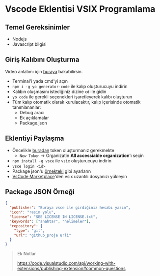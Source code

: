# Vscode Eklentisi VSIX Programlama <!-- omit in toc -->

## Temel Gereksinimler

- Nodejs
- Javascript bilgisi

## Giriş Kalıbını Oluşturma

Video anlatımı için [buraya][vscode create theme extension in 1 min - shows all steps] bakabilirsin.

- Terminal'i yada cmd'yi açın
- `npm i -g yo generator-code` ile kalıp oluşturucuyu indirin
- Kalıbın oluşmasını istediğiniz dizine `cd` ile gidin
- `yo code` ile gerekli seçenekleri işaretleyerek kalıbı oluşturun
- Tüm kalıp otomatik olarak kurulacaktır, kalıp içerisinde otomatik tanımlananlar:
  - Debug aracı
  - Ek açıklamalar
  - Package.json

## Eklentiyi Paylaşma

- Öncelikle [buradan][token oluşturma] token oluşturmanız gerekmekte
  - `New Token` -> Organizatin **All accessiable organization**'ı seçin
- `npm install -g vsce` ile `vsix` oluşturucuyu indirin
- `vsce login <id>`
- Package json'u [örnekteki][package json örneği] gibi ayarların
- [VsCode Marketplace](https://marketplace.visualstudio.com/manage/publishers/)'den vsix uzantılı dosyanızı yükleyin

## Package JSON Örneği

```json
{
  "publisher": "Buraya vsce ile girdiğiniz hesabı yazın",
  "icon": "resim yolu",
  "license": "SEE LICENSE IN LICENSE.txt",
  "keywords": ["anahtar", "helimeler"],
  "repository": {
    "type": "git",
    "url": "github_proje urli"
  }
}
```

> Ek Notlar
>
> <https://code.visualstudio.com/api/working-with-extensions/publishing-extension#common-questions>

[özel tema oluşturma]: https://www.youtube.com/watch?v=3Ju74i1MyBg
[token oluşturma]: https://dev.azure.com/yedhrab/_usersSettings/tokens
[package json örneği]: #package-json-%C3%B6rne%C4%9Fi
[vscode create theme extension in 1 min - shows all steps]: https://youtu.be/z_D_86WjXg4
